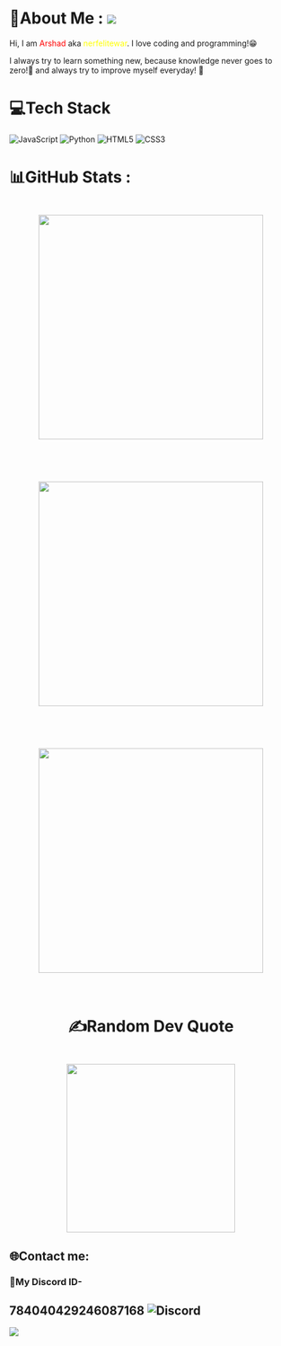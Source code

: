 # 💫About Me : ![](https://cdn.discordapp.com/emojis/980254975198363678.gif?size=40)
Hi, I am <span style="color:red;">Arshad</span> aka <span style="color:yellow">nerfelitewar</span>. I love coding and programming!😁

I always try to learn something new, because knowledge never goes to zero!💯 and always try to improve myself everyday! 🌟


# 💻Tech Stack
![JavaScript](https://img.shields.io/badge/javascript-%23323330.svg?style=for-the-badge&logo=javascript&logoColor=%23F7DF1E) ![Python](https://img.shields.io/badge/python-3670A0?style=for-the-badge&logo=python&logoColor=ffdd54) ![HTML5](https://img.shields.io/badge/html5-%23E34F26.svg?style=for-the-badge&logo=html5&logoColor=white) ![CSS3](https://img.shields.io/badge/css3-%231572B6.svg?style=for-the-badge&logo=css3&logoColor=white)
# 📊GitHub Stats :
<h1 align="center">
  <img width="400" src="https://github-readme-stats.vercel.app/api?username=nerfelitewar&theme=radical&hide_border=false&include_all_commits=false&count_private=false">
</h1><br>
<h1 align="center">
  <img width="400" src="https://github-readme-streak-stats.herokuapp.com/?user=nerfelitewar&theme=radical&hide_border=false">
</h1><br>

<h1 align="center">
  <img width="400" src="https://github-readme-stats.vercel.app/api/top-langs/?username=nerfelitewar&theme=radical&hide_border=false&include_all_commits=false&count_private=false&layout=compact">
</h1><br>


<h1 style="text-align:center">✍️Random Dev Quote<h1>
<h1 align="center">
  <img width="300" src="https://quotes-github-readme.vercel.app/api?type=vetical&theme=radical">
</h1>

## 🌐Contact me:
### 🤖My Discord ID-
**784040429246087168** ![Discord](https://img.shields.io/badge/Discord-%237289DA.svg?logo=discord&logoColor=white)
---
<a href="https://visitcount.itsvg.in">
  <img src="https://visitcount.itsvg.in/api?id=nerfelitewar&label=Profile%20Views&color=1&icon=5&pretty=false" />
</a>
